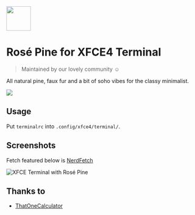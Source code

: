 <img src="https://github.com/rose-pine/rose-pine-theme/raw/main/assets/icon.png" width="64" />

# Rosé Pine for XFCE4 Terminal

> Maintained by our lovely community ☺️

All natural pine, faux fur and a bit of soho vibes for the classy minimalist.

[![](https://img.shields.io/badge/Rosé%20Pine%20Theme-191724)](https://github.com/rose-pine/rose-pine-theme)

## Usage

Put `terminalrc` into `.config/xfce4/terminal/`.

## Screenshots

Fetch featured below is [NerdFetch](https://github.com/thatonecalculator/nerdfetch)

![XFCE Terminal with Rosé Pine](https://i.imgur.com/o8WhjNG.png)

## Thanks to 

- [ThatOneCalculator](https://github.com/thatonecalculator)
